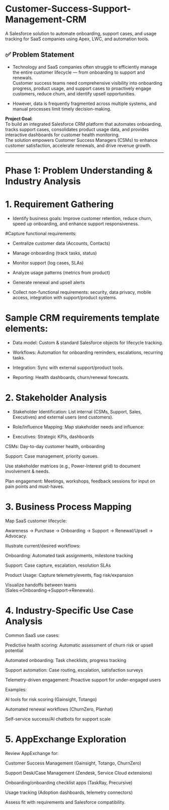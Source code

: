 # Customer-Success-Support-Management-CRM
A Salesforce solution to automate onboarding, support cases, and usage tracking for SaaS companies using Apex, LWC, and automation tools.

## ✅ Problem Statement

- Technology and SaaS companies often struggle to efficiently manage the entire customer lifecycle — from onboarding to support and renewals.  
Customer success teams need comprehensive visibility into onboarding progress, product usage, and support cases to proactively engage customers, reduce churn, and identify upsell opportunities.  

- However, data is frequently fragmented across multiple systems, and manual processes limit timely decision-making.  

**Project Goal**:  
To build an integrated Salesforce CRM platform that automates onboarding, tracks support cases, consolidates product usage data, and provides interactive dashboards for customer health monitoring.  
The solution empowers Customer Success Managers (CSMs) to enhance customer satisfaction, accelerate renewals, and drive revenue growth.

---

# Phase 1: Problem Understanding & Industry Analysis
# 1. Requirement Gathering
- Identify business goals: Improve customer retention, reduce churn, speed up onboarding, and enhance support responsiveness.

#Capture functional requirements:

- Centralize customer data (Accounts, Contacts)

- Manage onboarding (track tasks, status)

- Monitor support (log cases, SLAs)

- Analyze usage patterns (metrics from product)

- Generate renewal and upsell alerts

- Collect non-functional requirements: security, data privacy, mobile access, integration with support/product systems.

# Sample CRM requirements template elements:

- Data model: Custom & standard Salesforce objects for lifecycle tracking.

- Workflows: Automation for onboarding reminders, escalations, recurring tasks.

- Integration: Sync with external support/product tools.

- Reporting: Health dashboards, churn/renewal forecasts.

# 2. Stakeholder Analysis
- Stakeholder Identification: List internal (CSMs, Support, Sales, Executives) and external users (end customers).

- Role/Influence Mapping: Map stakeholder needs and influence:
  
- Executives: Strategic KPIs, dashboards

CSMs: Day-to-day customer health, onboarding

Support: Case management, priority queues.

Use stakeholder matrices (e.g., Power-Interest grid) to document involvement & needs.

Plan engagement: Meetings, workshops, feedback sessions for input on pain points and must-haves.

# 3. Business Process Mapping
Map SaaS customer lifecycle:

Awareness → Purchase → Onboarding → Support → Renewal/Upsell → Advocacy.

Illustrate current/desired workflows:

Onboarding: Automated task assignments, milestone tracking

Support: Case capture, escalation, resolution SLAs

Product Usage: Capture telemetry/events, flag risk/expansion

Visualize handoffs between teams (Sales→Onboarding→Support→Renewals).

# 4. Industry-Specific Use Case Analysis
Common SaaS use cases:

Predictive health scoring: Automatic assessment of churn risk or upsell potential

Automated onboarding: Task checklists, progress tracking

Support automation: Case routing, escalation, satisfaction surveys

Telemetry-driven engagement: Proactive support for under-engaged users

Examples:

AI tools for risk scoring (Gainsight, Totango)

Automated renewal workflows (ChurnZero, Planhat)

Self-service success/AI chatbots for support scale

# 5. AppExchange Exploration
Review AppExchange for:

Customer Success Management (Gainsight, Totango, ChurnZero)

Support Desk/Case Management (Zendesk, Service Cloud extensions)

Onboarding/onboarding checklist apps (TaskRay, Precursive)

Usage tracking (Adoption dashboards, telemetry connectors)

Assess fit with requirements and Salesforce compatibility.

